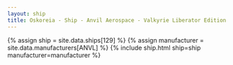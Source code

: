 ```yaml
---
layout: ship
title: Oskoreia - Ship - Anvil Aerospace - Valkyrie Liberator Edition
---
```

{% assign ship = site.data.ships[129] %}
{% assign manufacturer = site.data.manufacturers[ANVL] %}
{% include ship.html ship=ship manufacturer=manufacturer %}
